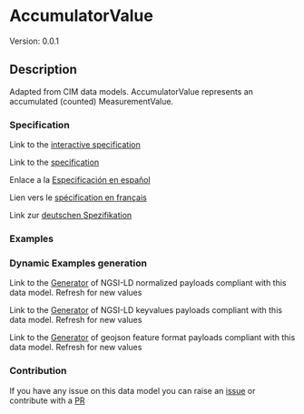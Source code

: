 # AccumulatorValue
Version: 0.0.1

## Description 

Adapted from CIM data models. AccumulatorValue represents an accumulated (counted) MeasurementValue.
### Specification

Link to the [interactive specification](https://swagger.lab.fiware.org/?url=https://raw.githubusercontent.com/smart-data-models/dataModel.EnergyCIM/master/AccumulatorValue/swagger.yaml)

Link to the [specification](https://github.com/smart-data-models/dataModel.EnergyCIM/blob/master/AccumulatorValue/doc/spec.md)

Enlace a la [Especificación en español](https://github.com/smart-data-models/dataModel.EnergyCIM/blob/master/AccumulatorValue/doc/spec_ES.md)

Lien vers le [spécification en français](https://github.com/smart-data-models/dataModel.EnergyCIM/blob/master/AccumulatorValue/doc/spec_FR.md)

Link zur [deutschen Spezifikation](https://github.com/smart-data-models/dataModel.EnergyCIM/blob/master/AccumulatorValue/doc/spec_DE.md)
### Examples
### Dynamic Examples generation

Link to the [Generator](https://smartdatamodels.org/extra/ngsi-ld_generator.php?schemaUrl=https://raw.githubusercontent.com/smart-data-models/dataModel.EnergyCIM/master/AccumulatorValue/schema.json&email=info@smartdatamodels.org) of NGSI-LD normalized payloads compliant with this data model. Refresh for new values

Link to the [Generator](https://smartdatamodels.org/extra/ngsi-ld_generator_keyvalues.php?schemaUrl=https://raw.githubusercontent.com/smart-data-models/dataModel.EnergyCIM/master/AccumulatorValue/schema.json&email=info@smartdatamodels.org) of NGSI-LD keyvalues payloads compliant with this data model. Refresh for new values

Link to the [Generator](https://smartdatamodels.org/extra/geojson_features_generator_v1.0.php?schemaUrl=https://raw.githubusercontent.com/smart-data-models/dataModel.EnergyCIM/master/AccumulatorValue/schema.json&email=info@smartdatamodels.org) of geojson feature format payloads compliant with this data model. Refresh for new values
### Contribution

 If you have any issue on this data model you can raise an [issue](https://github.com/smart-data-models/dataModel.EnergyCIM/issues)  or contribute with a [PR](https://github.com/smart-data-models/dataModel.EnergyCIM/pulls)